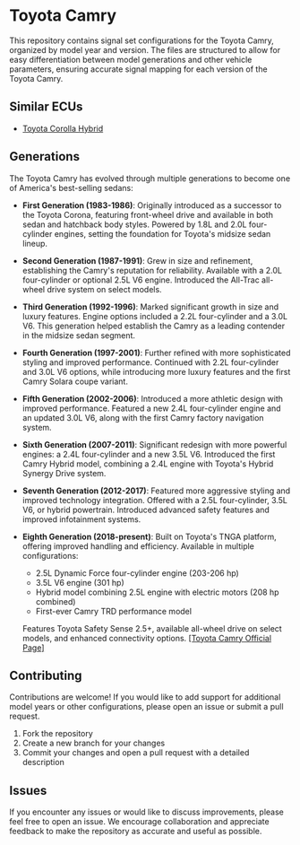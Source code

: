 # Toyota Camry

This repository contains signal set configurations for the Toyota Camry, organized by model year and version. The files are structured to allow for easy differentiation between model generations and other vehicle parameters, ensuring accurate signal mapping for each version of the Toyota Camry.

## Similar ECUs

- [Toyota Corolla Hybrid](https://github.com/OBDb/Toyota-Corolla-Hybrid)

## Generations

The Toyota Camry has evolved through multiple generations to become one of America's best-selling sedans:

- **First Generation (1983-1986)**: Originally introduced as a successor to the Toyota Corona, featuring front-wheel drive and available in both sedan and hatchback body styles. Powered by 1.8L and 2.0L four-cylinder engines, setting the foundation for Toyota's midsize sedan lineup.

- **Second Generation (1987-1991)**: Grew in size and refinement, establishing the Camry's reputation for reliability. Available with a 2.0L four-cylinder or optional 2.5L V6 engine. Introduced the All-Trac all-wheel drive system on select models.

- **Third Generation (1992-1996)**: Marked significant growth in size and luxury features. Engine options included a 2.2L four-cylinder and a 3.0L V6. This generation helped establish the Camry as a leading contender in the midsize sedan segment.

- **Fourth Generation (1997-2001)**: Further refined with more sophisticated styling and improved performance. Continued with 2.2L four-cylinder and 3.0L V6 options, while introducing more luxury features and the first Camry Solara coupe variant.

- **Fifth Generation (2002-2006)**: Introduced a more athletic design with improved performance. Featured a new 2.4L four-cylinder engine and an updated 3.0L V6, along with the first Camry factory navigation system.

- **Sixth Generation (2007-2011)**: Significant redesign with more powerful engines: a 2.4L four-cylinder and a new 3.5L V6. Introduced the first Camry Hybrid model, combining a 2.4L engine with Toyota's Hybrid Synergy Drive system.

- **Seventh Generation (2012-2017)**: Featured more aggressive styling and improved technology integration. Offered with a 2.5L four-cylinder, 3.5L V6, or hybrid powertrain. Introduced advanced safety features and improved infotainment systems.

- **Eighth Generation (2018-present)**: Built on Toyota's TNGA platform, offering improved handling and efficiency. Available in multiple configurations:
  - 2.5L Dynamic Force four-cylinder engine (203-206 hp)
  - 3.5L V6 engine (301 hp)
  - Hybrid model combining 2.5L engine with electric motors (208 hp combined)
  - First-ever Camry TRD performance model
  
  Features Toyota Safety Sense 2.5+, available all-wheel drive on select models, and enhanced connectivity options. [[Toyota Camry Official Page]](https://www.toyota.com/camry/)

## Contributing

Contributions are welcome! If you would like to add support for additional model years or other configurations, please open an issue or submit a pull request.

1. Fork the repository
2. Create a new branch for your changes
3. Commit your changes and open a pull request with a detailed description

## Issues

If you encounter any issues or would like to discuss improvements, please feel free to open an issue. We encourage collaboration and appreciate feedback to make the repository as accurate and useful as possible.
